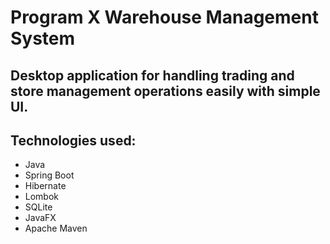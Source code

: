 # Program X Warehouse Management System
## Desktop application for handling trading and store management operations easily with simple UI.
## Technologies used:
  * Java
  * Spring Boot
  * Hibernate
  * Lombok
  * SQLite
  * JavaFX
  * Apache Maven

  
